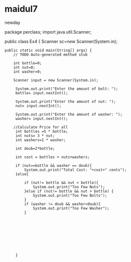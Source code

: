 # maidul7
newday

package perclass;
import java.util.Scanner;

public class Ex4 {
	  Scanner sc=new Scanner(System.in);
	  
	public static void main(String[] args) {
		// TODO Auto-generated method stub

		int bottle=0;
		int nut=0;
		int washer=0;
		
		Scanner input = new Scanner(System.in);
		
		 System.out.print("Enter the amount of bolt: ");
		 bottle= input.nextInt();
		
		 System.out.print("Enter the amount of nut: ");
		 nut= input.nextInt();
		 
		 System.out.print("Enter the amount of washer: ");
		 washer= input.nextInt();
		
		//Calculate Price for all		 
		 int bottles =5 * bottle;
		 int nuts= 3 * nut;
		 int washers=1 * washer;
		 
		 int doub=2*bottle;
		 
		 int cost = bottles + nuts+washers;
				
		 if (nut==bottle && washer == doub){
			 System.out.print("Total Cost: "+cost+" cents");
		 }else{
			 
			 if (nut!= bottle && nut < bottle){
				 System.out.print("Too Few Nuts");
			 }else if (nut!= bottle && nut > bottle) {
				 System.out.print("Too Few Bolts");
			 }
			 if (washer != doub && washer<doub){
				 System.out.print("Too Few Washer");
			 }
			 
			 
			 
			
			 
			 
			 
			 
			 
		 }
			 

			 
